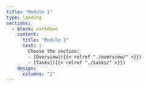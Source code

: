 ```yaml
---
title: "Module 1"
type: landing
sections:
  - block: markdown
    content:
      title: "Module 1"
      text: |-
        Choose the section:
        - [Overview]({{< relref "./overview/" >}})
        - [Tasks]({{< relref "./tasks/" >}})
    design:
      columns: "1"
---
```

